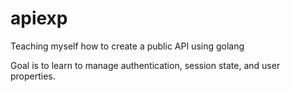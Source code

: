 # apiexp
Teaching myself how to create a public API using golang

Goal is to learn to manage authentication, session state, and user properties.
